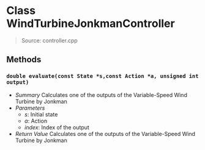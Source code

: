 # Class WindTurbineJonkmanController
> Source: controller.cpp
## Methods
### `double evaluate(const State *s,const Action *a, unsigned int output)`
* *Summary*
  Calculates one of the outputs of the Variable-Speed Wind Turbine by Jonkman
* *Parameters*
  * _s_: Initial state
  * _a_: Action
  * _index_: Index of the output
* *Return Value*
  Calculates one of the outputs of the Variable-Speed Wind Turbine by Jonkman
